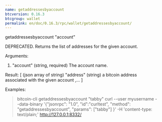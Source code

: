 ```yaml
---
name: getaddressesbyaccount
btcversion: 0.16.3
btcgroup: wallet
permalink: en/doc/0.16.3/rpc/wallet/getaddressesbyaccount/
---
```


getaddressesbyaccount "account"

DEPRECATED. Returns the list of addresses for the given account.

Arguments:
1. "account"        (string, required) The account name.

Result:
[                     (json array of string)
  "address"         (string) a bitcoin address associated with the given account
  ,...
]

Examples:
> bitcoin-cli getaddressesbyaccount "tabby"
> curl --user myusername --data-binary '{"jsonrpc": "1.0", "id":"curltest", "method": "getaddressesbyaccount", "params": ["tabby"] }' -H 'content-type: text/plain;' http://127.0.0.1:8332/


